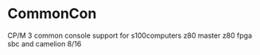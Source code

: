 # CommonCon
CP/M 3 common console support for s100computers z80 master z80 fpga sbc and camelion 8/16
